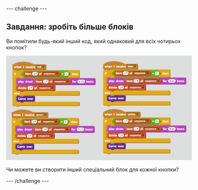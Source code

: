 \--- challenge \---

## Завдання: зробіть більше блоків

Ви помітили будь-який інший код, який однаковий для всіх чотирьох кнопок?

![знімок екрану](images/colour-more-blocks.png)

Чи можете ви створити інший спеціальний блок для кожної кнопки?

\--- /challenge \---